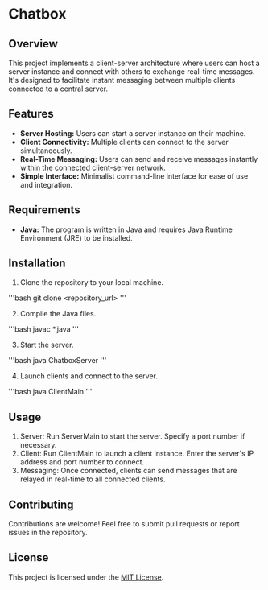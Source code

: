 # Chatbox

## Overview
This project implements a client-server architecture where users can host a server instance and connect with others to exchange real-time 
messages. It's designed to facilitate instant messaging between multiple clients connected to a central server.

## Features
- **Server Hosting:** Users can start a server instance on their machine.
- **Client Connectivity:** Multiple clients can connect to the server simultaneously.
- **Real-Time Messaging:** Users can send and receive messages instantly within the connected client-server network.
- **Simple Interface:** Minimalist command-line interface for ease of use and integration.

## Requirements
- **Java:** The program is written in Java and requires Java Runtime Environment (JRE) to be installed.

## Installation
1. Clone the repository to your local machine.

'''bash
git clone <repository_url>
'''

2. Compile the Java files.

'''bash
javac *.java
'''

3. Start the server.

'''bash
java ChatboxServer
'''

4. Launch clients and connect to the server.

'''bash
java ClientMain
'''

## Usage
1. Server: Run ServerMain to start the server. Specify a port number if necessary.
2. Client: Run ClientMain to launch a client instance. Enter the server's IP address and port number to connect.
3. Messaging: Once connected, clients can send messages that are relayed in real-time to all connected clients.

## Contributing
Contributions are welcome! Feel free to submit pull requests or report issues in the repository.

## License
This project is licensed under the [MIT License](https://raw.githubusercontent.com/lieuanthony/chatbox/main/LICENSE).
